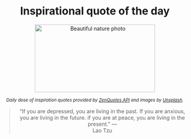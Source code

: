 
<div align="center">

# Inspirational quote of the day

<img src="./data/photo.jpeg" alt="Beautiful nature photo" width="320" height="180">

<sub><i>Daily dose of inspiration quotes provided by [ZenQuotes API](https://zenquotes.io/) and images by [Unsplash](https://unsplash.com/).</i></sub>


<blockquote>&ldquo;If you are depressed, you are living in the past. If you are anxious, you are living in the future. if you are at peace, you are living in the present.&rdquo; &mdash; <footer>Lao Tzu</footer></blockquote>

</div>
